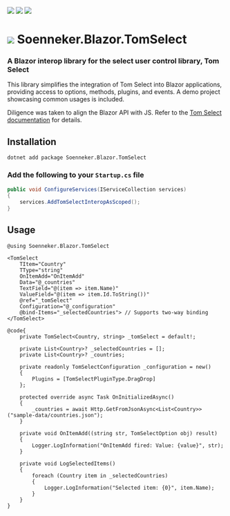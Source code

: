 ﻿[![](https://img.shields.io/nuget/v/soenneker.blazor.tomselect.svg?style=for-the-badge)](https://www.nuget.org/packages/soenneker.blazor.tomselect/)
[![](https://img.shields.io/github/actions/workflow/status/soenneker/soenneker.blazor.tomselect/publish-package.yml?style=for-the-badge)](https://github.com/soenneker/soenneker.blazor.tomselect/actions/workflows/publish-package.yml)
[![](https://img.shields.io/nuget/dt/soenneker.blazor.tomselect.svg?style=for-the-badge)](https://www.nuget.org/packages/soenneker.blazor.tomselect/)

# ![](https://user-images.githubusercontent.com/4441470/224455560-91ed3ee7-f510-4041-a8d2-3fc093025112.png) Soenneker.Blazor.TomSelect
### A Blazor interop library for the select user control library, Tom Select

This library simplifies the integration of Tom Select into Blazor applications, providing access to options, methods, plugins, and events. A demo project showcasing common usages is included.

Diligence was taken to align the Blazor API with JS. Refer to the [Tom Select documentation](https://tom-select.js.org/) for details.

## Installation

```
dotnet add package Soenneker.Blazor.TomSelect
```

### Add the following to your `Startup.cs` file

```csharp
public void ConfigureServices(IServiceCollection services)
{
    services.AddTomSelectInteropAsScoped();
}
```

## Usage

```razor
@using Soenneker.Blazor.TomSelect

<TomSelect
    TItem="Country" 
    TType="string" 
    OnItemAdd="OnItemAdd"
    Data="@_countries"
    TextField="@(item => item.Name)"
    ValueField="@(item => item.Id.ToString())" 
    @ref="_tomSelect"
    Configuration="@_configuration"
    @bind-Items="_selectedCountries"> // Supports two-way binding
</TomSelect>

@code{
    private TomSelect<Country, string> _tomSelect = default!;

    private List<Country>? _selectedCountries = [];
    private List<Country>? _countries;

    private readonly TomSelectConfiguration _configuration = new()
    {
        Plugins = [TomSelectPluginType.DragDrop]
    };

    protected override async Task OnInitializedAsync()
    {
        _countries = await Http.GetFromJsonAsync<List<Country>>("sample-data/countries.json");
    }

    private void OnItemAdd((string str, TomSelectOption obj) result)
    {
        Logger.LogInformation("OnItemAdd fired: Value: {value}", str);
    }

    private void LogSelectedItems()
    {
        foreach (Country item in _selectedCountries)
        {
            Logger.LogInformation("Selected item: {0}", item.Name);
        }
    }
}
```